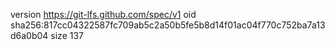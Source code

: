 version https://git-lfs.github.com/spec/v1
oid sha256:817cc04322587fc709ab5c2a50b5fe5b8d14f01ac04f770c752ba7a13d6a0b04
size 137

